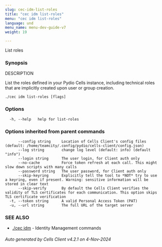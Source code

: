 ```yaml
---
slug: cec-idm-list-roles
title: "cec idm list-roles"
menu: "cec idm list-roles"
language: und
menu_name: menu-dev-guide-v7
weight: 19

---
```

List roles

### Synopsis


DESCRIPTION
	
  List the roles defined in your Pydio Cells instance, including technical roles 
  that are implicitly created upon user or group creation.


```
./cec idm list-roles [flags]
```

### Options

```
  -h, --help   help for list-roles
```

### Options inherited from parent commands

```
      --config string     Location of Cells Client's config files (default: /home/teamcity/.config/pydio/cells-client/config.json)
      --log string        change log level (default: info) (default "info")
      --login string      The user login, for Client auth only
      --no-cache          Force token refresh at each call. This might slow down scripts with many calls
      --password string   The user password, for Client auth only
      --skip-keyring      Explicitly tell the tool to *NOT* try to use a keyring, even if present. Warning: sensitive information will be stored in clear text
      --skip-verify       By default the Cells Client verifies the validity of TLS certificates for each communication. This option skips TLS certificate verification
  -t, --token string      A valid Personal Access Token (PAT)
  -u, --url string        The full URL of the target server
```

### SEE ALSO

* [./cec idm](../cec-idm)	 - Identity Management commands

###### Auto generated by Cells Client v4.2.1 on 4-Nov-2024
